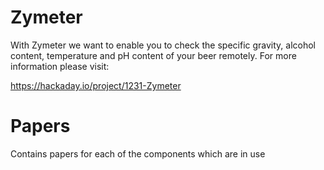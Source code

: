Zymeter 
=========

With Zymeter we want to enable you to check the specific gravity, alcohol content, temperature and pH content of your beer remotely.  For more information please visit:

https://hackaday.io/project/1231-Zymeter


Papers
==========
Contains papers for each of the components which are in use
